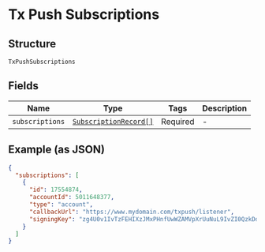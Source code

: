 
# Tx Push Subscriptions

## Structure

`TxPushSubscriptions`

## Fields

| Name | Type | Tags | Description |
|  --- | --- | --- | --- |
| `subscriptions` | [`SubscriptionRecord[]`](../../doc/models/subscription-record.md) | Required | - |

## Example (as JSON)

```json
{
  "subscriptions": [
    {
      "id": 17554874,
      "accountId": 5011648377,
      "type": "account",
      "callbackUrl": "https://www.mydomain.com/txpush/listener",
      "signingKey": "zg4U0v1IvTzFEHIXzJMxPHnfUwWZAMVpXrUuNuL9IvZI0QzkDdwp39IAKuNOFxOVqCOgHLMS1Zpe4ZL40NX83aJkqI6v0Ez5B7BLBtvr7Ag11kPH3uG1taTeOV0CTyI4LOg7ohSHn0DqaRu2aBq26KI90nYe0CecTCzzhu4yMXL43JV8YfydAexNdkzfg8tY44MlhBPUh2neHW2EFTT2ja4s4Ul10JgID03un8WBSrIm2adHw3QYJB4jk4k1e"
    }
  ]
}
```


